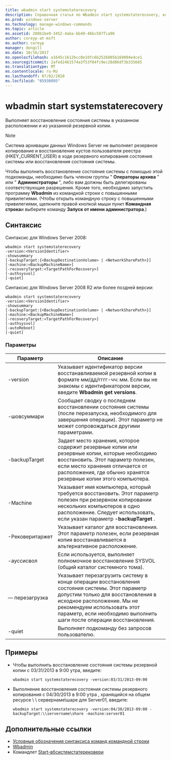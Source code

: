 ```yaml
---
title: wbadmin start systemstaterecovery
description: Справочная статья по Wbadmin start systemstaterecovery, которая выполняет восстановление состояния системы в указанном расположении и из резервной копии.
ms.prod: windows-server
ms.technology: manage-windows-commands
ms.topic: article
ms.assetid: 208b1be9-3452-4aba-bb49-46bc587fca96
author: coreyp-at-msft
ms.author: coreyp
manager: dongill
ms.date: 10/16/2017
ms.openlocfilehash: a1645c1612bcc0e10fc6b2526805b169004e4ce1
ms.sourcegitcommit: 2afed2461574a3f53f84fc9ec28d86df3b335685
ms.translationtype: MT
ms.contentlocale: ru-RU
ms.lasthandoff: 07/02/2020
ms.locfileid: "85930895"
---
```

# <a name="wbadmin-start-systemstaterecovery"></a>wbadmin start systemstaterecovery



Выполняет восстановление состояния системы в указанном расположении и из указанной резервной копии.

> [!NOTE]
> Cистема архивации данных Windows Server не выполняет резервное копирование и восстановление кустов пользователя реестра (HKEY_CURRENT_USER) в ходе резервного копирования состояния системы или восстановления состояния системы.

Чтобы выполнить восстановление состояния системы с помощью этой подкоманды, необходимо быть членом группы " **Операторы архива** " или " **Администраторы** ", либо вам должны быть делегированы соответствующие разрешения. Кроме того, необходимо запустить программу **Wbadmin** из командной строки с повышенными привилегиями. (Чтобы открыть командную строку с повышенными привилегиями, щелкните правой кнопкой мыши пункт **Командная строка**и выберите команду **Запуск от имени администратора**.)



## <a name="syntax"></a>Синтаксис

Синтаксис для Windows Server 2008:
```
wbadmin start systemstaterecovery
-version:<VersionIdentifier>
-showsummary
[-backupTarget:{<BackupDestinationVolume> | <NetworkSharePath>}]
[-machine:<BackupMachineName>]
[-recoveryTarget:<TargetPathForRecovery>]
[-authsysvol]
[-quiet]
```
Синтаксис для Windows Server 2008 R2 или более поздней версии:
```
wbadmin start systemstaterecovery
-version:<VersionIdentifier>
-showsummary
[-backupTarget:{<BackupDestinationVolume> | <NetworkSharePath>}]
[-machine:<BackupMachineName>]
[-recoveryTarget:<TargetPathForRecovery>]
[-authsysvol]
[-autoReboot]
[-quiet]
```

### <a name="parameters"></a>Параметры

|Параметр|Описание|
|---------|-----------|
|-version|Указывает идентификатор версии восстанавливаемой резервной копии в формате мм/дд/гггг-чч: мм. Если вы не знакомы с идентификатором версии, введите **Wbadmin get versions**.|
|-шовсуммари|Сообщает сводку о последнем восстановлении состояния системы (после перезапуска, необходимого для завершения операции). Этот параметр не может сопровождаться другими параметрами.|
|-backupTarget|Задает место хранения, которое содержит резервные копии или резервные копии, которые необходимо восстановить. Этот параметр полезен, если место хранения отличается от расположения, где обычно хранятся резервные копии этого компьютера.|
|-Machine|Указывает имя компьютера, который требуется восстановить. Этот параметр полезен при резервном копировании нескольких компьютеров в одно расположение. Следует использовать, если указан параметр **-backupTarget** .|
|-Рековеритаржет|Указывает каталог для восстановления. Этот параметр полезен, если резервная копия восстанавливается в альтернативное расположение.|
|-ауссисвол|Если используется, выполняет полномочное восстановление SYSVOL (общий каталог системного тома).|
|— перезагрузка|Указывает перезагрузить систему в конце операции восстановления состояния системы. Этот параметр допустим только для восстановления в исходное расположение. Мы не рекомендуем использовать этот параметр, если необходимо выполнить шаги после операции восстановления.|
|-quiet|Выполняет подкоманду без запросов пользователю.|

## <a name="examples"></a>Примеры

- Чтобы выполнить восстановление состояния системы резервной копии с 03/31/2013 в 9:00 утра, введите:
  ```
  wbadmin start systemstaterecovery -version:03/31/2013-09:00
  ```
- Выполнение восстановления состояния системы резервного копирования с 04/30/2013 в 9:00 утра , хранящийся на общем ресурсе \\ \\ сервернаме\шаре для Server01, введите:
  ```
  wbadmin start systemstaterecovery -version:04/30/2013-09:00 -backupTarget:\\servername\share -machine:server01
  ```

## <a name="additional-references"></a>Дополнительные ссылки

- [Условные обозначения синтаксиса команд командной строки](command-line-syntax-key.md)
-   [Wbadmin](wbadmin.md)
-   Командлет [Start-вбсистемстатерековери](https://technet.microsoft.com/library/jj902449.aspx)